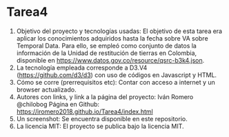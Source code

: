 # Tarea4
1. Objetivo del proyecto y tecnologías usadas: El objetivo de esta tarea era aplicar los conocimientos adquiridos hasta la fecha sobre VA sobre Temporal Data. Para ello, se empleó como conjunto de datos la información de la Unidad de restitución de tierras en Colombia, disponible en https://www.datos.gov.co/resource/qsrc-b3k4.json.
2. La tecnología empleada corresponde a D3.V4 (https://github.com/d3/d3) con uso de códigos en Javascript y HTML.
3. Cómo se corre (prerrequisitos etc): Contar con acceso a internet y un browser actualizado.
4. Autores con links, y link a la página del proyecto: Iván Romero @chilobog Página en Github: https://iromero2018.github.io/Tarea4/index.html
5. Un screenshot: Se encuentra disponible en este repositorio.
6. La licencia MIT: El proyecto se publica bajo la licencia MIT.
